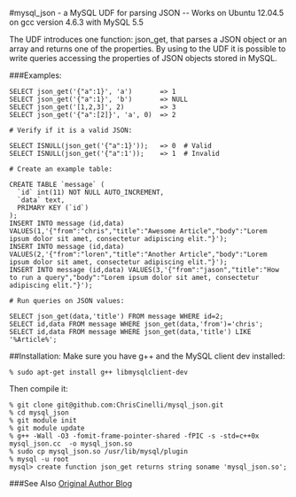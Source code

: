 #mysql_json - a MySQL UDF for parsing JSON 
-- Works on Ubuntu 12.04.5 on gcc version 4.6.3 with MySQL 5.5 

The UDF introduces one function: json_get, that parses a JSON object or an array and returns one of the properties.
By using to the UDF it is possible to write queries accessing the properties of JSON objects stored in MySQL.

###Examples:
```
SELECT json_get('{"a":1}', 'a')       => 1
SELECT json_get('{"a":1}', 'b')       => NULL
SELECT json_get('[1,2,3]', 2)         => 3
SELECT json_get('{"a":[2]}', 'a', 0)  => 2

# Verify if it is a valid JSON:

SELECT ISNULL(json_get('{"a":1}'));   => 0  # Valid
SELECT ISNULL(json_get('{"a":1'));    => 1  # Invalid

# Create an example table:

CREATE TABLE `message` (
  `id` int(11) NOT NULL AUTO_INCREMENT,
  `data` text,
  PRIMARY KEY (`id`)
);
INSERT INTO message (id,data) VALUES(1,'{"from":"chris","title":"Awesome Article","body":"Lorem ipsum dolor sit amet, consectetur adipiscing elit."}');
INSERT INTO message (id,data) VALUES(2,'{"from":"loren","title":"Another Article","body":"Lorem ipsum dolor sit amet, consectetur adipiscing elit."}');
INSERT INTO message (id,data) VALUES(3,'{"from":"jason","title":"How to run a query","body":"Lorem ipsum dolor sit amet, consectetur adipiscing elit."}');

# Run queries on JSON values:

SELECT json_get(data,'title') FROM message WHERE id=2;
SELECT id,data FROM message WHERE json_get(data,'from')='chris';
SELECT id,data FROM message WHERE json_get(data,'title') LIKE '%Article%';
```


##Installation:
Make sure you have g++ and the MySQL client dev installed:
```
% sudo apt-get install g++ libmysqlclient-dev
```
Then compile it:
```
% git clone git@github.com:ChrisCinelli/mysql_json.git
% cd mysql_json
% git module init
% git module update
% g++ -Wall -O3 -fomit-frame-pointer-shared -fPIC -s -std=c++0x  mysql_json.cc  -o mysql_json.so
% sudo cp mysql_json.so /usr/lib/mysql/plugin
% mysql -u root
mysql> create function json_get returns string soname 'mysql_json.so';
```

###See Also
[Original Author Blog]

[original author blog]:http://blog.kazuhooku.com/2011/09/mysqljson-mysql-udf-for-parsing-json.html
